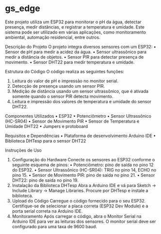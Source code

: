 # gs_edge

Este projeto utiliza um ESP32 para monitorar o pH da água, detectar presença,
medir distâncias, e registrar a temperatura e umidade. Este sistema pode ser
utilizado em várias aplicações, como monitoramento ambiental, automação residencial, entre outros.

Descrição do Projeto
O projeto integra diversos sensores com um ESP32:
• Sensor de pH para medir a acidez da água.
• Sensor ultrassônico para medir a distância de objetos.
• Sensor PIR para detectar presença de movimento.
• Sensor DHT22 para medir temperatura e umidade.

Estrutura do Código
O código realiza as seguintes funções:
1. Leitura do valor de pH e impressão no monitor serial.
2. Detecção de presença usando um sensor PIR.
3. Medição de distância usando um sensor ultrassônico, que é ativada
somente quando o sensor PIR detecta movimento.
4. Leitura e impressão dos valores de temperatura e umidade do sensor
DHT22.

Componentes Utilizados
• ESP32
• Potenciômetro
• Sensor Ultrassônico (HC-SR04)
• Sensor de Movimento PIR
• Sensor de Temperatura e Umidade DHT22
• Jumpers e protoboard

Requisitos e Dependências
• Plataforma de desenvolvimento Arduino IDE
• Biblioteca DHTesp para o sensor DHT22

Instruções de Uso
1. Configuração do Hardware
Conecte os sensores ao ESP32 conforme o seguinte esquema de pinos:
• Potenciômetro: pino de saída no pino 12 do ESP32.
• Sensor Ultrassônico (HC-SR04): TRIG no pino 14, ECHO no pino 15.
• Sensor de Movimento PIR: pino de saída no pino 21.
• Sensor DHT22: pino de saída no pino 19.
2. Instalação da Biblioteca DHTesp
Abra a Arduino IDE e vá para Sketch -> Include Library -> Manage
Libraries. Procure por DHTesp e instale a biblioteca.
3. Upload do Código
Carregue o código fornecido para o seu ESP32. Certifique-se de selecionar a
placa correta (ESP32 Dev Module) e a porta serial correta na Arduino IDE.
4. Monitoramento
Após carregar o código, abra o Monitor Serial na Arduino IDE para ver as
leituras dos sensores. O monitor serial deve ser configurado para uma taxa de
9600 baud.